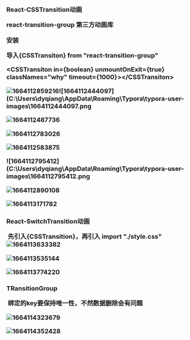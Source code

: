 <h3>React-CSSTransition动画

react-transition-group 第三方动画库

安装

导入{CSSTransiton} from "react-transition-group"

\<CSSTransiton in={boolean}  unmountOnExit={true} classNames="why" timeout={1000}>\</CSSTransiton>

![1664112859216](C:\Users\dyqiang\AppData\Roaming\Typora\typora-user-images\1664112859216.png)![1664112444097](C:\Users\dyqiang\AppData\Roaming\Typora\typora-user-images\1664112444097.png

![1664112487736](C:\Users\dyqiang\AppData\Roaming\Typora\typora-user-images\1664112487736.png)

![1664112783026](C:\Users\dyqiang\AppData\Roaming\Typora\typora-user-images\1664112783026.png)

![1664112583875](C:\Users\dyqiang\AppData\Roaming\Typora\typora-user-images\1664112583875.png)

![1664112795412](C:\Users\dyqiang\AppData\Roaming\Typora\typora-user-images\1664112795412.png





![1664112890108](C:\Users\dyqiang\AppData\Roaming\Typora\typora-user-images\1664112890108.png)



![1664113171782](C:\Users\dyqiang\AppData\Roaming\Typora\typora-user-images\1664113171782.png)

<h3>React-SwitchTransition动画

​    先引入{CSSTransition}，再引入 import "./style.css"![1664113633382](C:\Users\dyqiang\AppData\Roaming\Typora\typora-user-images\1664113633382.png)

![1664113535144](C:\Users\dyqiang\AppData\Roaming\Typora\typora-user-images\1664113535144.png)

![1664113774220](C:\Users\dyqiang\AppData\Roaming\Typora\typora-user-images\1664113774220.png)

<h3>TRansitionGroup

​    绑定的key要保持唯一性，不然数据删除会有问题

![1664114323679](C:\Users\dyqiang\AppData\Roaming\Typora\typora-user-images\1664114323679.png)

![1664114352428](C:\Users\dyqiang\AppData\Roaming\Typora\typora-user-images\1664114352428.png)